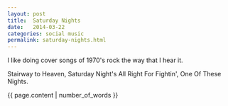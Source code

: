 ```yaml
---
layout: post
title:  Saturday Nights
date:   2014-03-22
categories: social music
permalink: saturday-nights.html
---
```


I like doing cover songs of 1970's rock the way that I hear it.

Stairway to Heaven, Saturday Night's All Right For Fightin', One Of These Nights.

{{ page.content | number_of_words }}